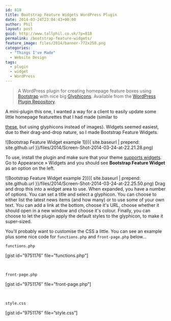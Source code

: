 ```yaml
---
id: 818
title: Bootstrap Feature Widgets WordPress Plugin
date: 2014-03-24T23:04:43+00:00
author: Phil
layout: post
guid: http://www.tallphil.co.uk/?p=818
permalink: /bootstrap-feature-widgets/
feature_image: files/2014/banner-772x250.png
categories:
  - "Things I've Made"
  - Website Design
tags:
  - plugin
  - widget
  - WordPress
---
```

> A WordPress plugin for creating homepage feature boxes using [Bootstrap](http://getbootstrap.com/) with nice big [Glyphicons](http://glyphicons.com/). Available from the [WordPress Plugin Repository](http://wordpress.org/plugins/bootstrap-feature-widgets/).

A mini-plugin this one, I wanted a way for a client to easily update some little homepage featurettes that I had made (similar to 

[these](http://getbootstrap.com/examples/carousel/), but using glyphicons instead of images). Widgets seemed easiest, due to their drag-and-drop nature, so I made Bootstrap Feature Widgets.

![Bootstrap Feature Widget example 1]({{ site.baseurl | prepend: site.github.url }}/files/2014/Screen-Shot-2014-03-24-at-22.21.28.png)
 
 To use, install the plugin and make sure that your theme [supports widgets](http://codex.wordpress.org/Widgetizing_Themes). Go to Appearance » Widgets and you should see **Bootstrap Feature Widget** as an option on the left.

![Bootstrap Feature Widget example 2]({{ site.baseurl | prepend: site.github.url }}/files/2014/Screen-Shot-2014-03-24-at-22.25.50.png)
Drag and drop this into a widget area to use. When expanded, you have a number of options. You can set a title and select a glyphicon. You can choose to either list the latest news items (and how many) or to use some of your own text. You can add a link at the bottom, choose it's URL, choose whether it should open in a new window and choose it's colour. Finally, you can choose to let the plugin apply the default styles to the glyphicon, to make it super-sized.

You'll probably want to customise the CSS a little. You can see an example plus some nice code for `functions.php` and `front-page.php` below&#8230;

<div style="clear: both;">
</div>

`functions.php`

[gist id=&#8221;9751176&#8243; file=&#8221;functions.php&#8221;]

&nbsp;

`front-page.php`

[gist id=&#8221;9751176&#8243; file=&#8221;front-page.php&#8221;]

&nbsp;

`style.css`

[gist id=&#8221;9751176&#8243; file=&#8221;style.css&#8221;]